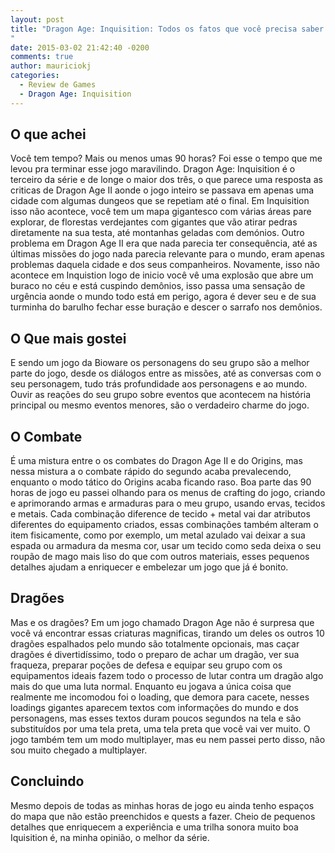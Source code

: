 ```yaml
---
layout: post
title: "Dragon Age: Inquisition: Todos os fatos que você precisa saber
"
date: 2015-03-02 21:42:40 -0200
comments: true
author: mauriciokj
categories:
  - Review de Games
  - Dragon Age: Inquisition
---
```


## O que achei 

Você tem tempo? Mais ou menos umas 90 horas? Foi esse o tempo que me levou pra terminar esse jogo maravilindo. Dragon Age: Inquisition é o terceiro da série e de longe o maior dos três, o que parece uma resposta as criticas de Dragon Age II aonde o jogo inteiro se passava em apenas uma cidade com algumas dungeos que se repetiam até o final. Em Inquisition isso não acontece, você tem um mapa gigantesco com várias áreas pare explorar, de florestas verdejantes com gigantes que vão atirar pedras diretamente na sua testa, até montanhas geladas com demónios.
Outro problema em Dragon Age II era que nada parecia ter consequência, até as últimas missões do jogo nada parecia relevante para o mundo, eram apenas problemas daquela cidade e dos seus companheiros. Novamente, isso não acontece em Inquistion logo de inicio você vê uma explosão que abre um buraco no céu e está cuspindo demônios, isso passa uma sensação de urgência aonde o mundo todo está em perigo, agora é dever seu e de sua turminha do barulho fechar esse buração e descer o sarrafo  nos demônios. 

## O Que mais gostei

E sendo um jogo da Bioware os personagens do seu grupo são a melhor parte do jogo, desde os diálogos entre as missões, até as conversas com o seu personagem, tudo trás profundidade aos personagens e ao mundo. Ouvir as reações  do seu grupo sobre eventos que acontecem na história principal ou mesmo eventos menores, são o verdadeiro charme do jogo. 

## O Combate

É uma mistura entre o os combates do Dragon Age II e do Origins, mas nessa mistura a o combate rápido do segundo acaba prevalecendo, enquanto o modo tático do Origins acaba ficando  raso. 
Boa parte das 90 horas de jogo eu passei olhando para os menus de crafting do jogo, criando e aprimorando armas e armaduras para o meu grupo, usando ervas, tecidos e metais. Cada combinação diference de tecido + metal vai dar atributos diferentes do equipamento criados, essas combinações também alteram o item fisicamente, como por exemplo, um metal azulado vai deixar a sua espada ou armadura da mesma cor, usar um tecido como seda deixa o seu roupão de mago mais liso do que com outros materiais, esses pequenos detalhes ajudam a enriquecer e embelezar um jogo que já é bonito.

## Dragões

Mas e os dragões? Em um jogo chamado Dragon Age não é surpresa que você vá encontrar essas criaturas magnificas, tirando um deles os outros 10 dragões espalhados pelo mundo são totalmente opcionais, mas caçar dragões é divertidíssimo, todo o preparo de achar um dragão, ver sua fraqueza, preparar poções de defesa e equipar seu grupo com os equipamentos ideais fazem todo o processo de lutar contra um dragão algo mais do que uma luta normal. 
Enquanto eu jogava a única coisa que realmente me incomodou foi o loading, que demora para cacete, nesses loadings gigantes aparecem textos com informações do mundo e dos personagens, mas esses textos duram poucos segundos na tela e são substituídos por uma tela preta, uma tela preta que você vai ver muito.
O jogo também tem um modo multiplayer, mas eu nem passei perto disso, não sou muito chegado a multiplayer. 

## Concluindo

Mesmo depois de todas as minhas horas de jogo eu ainda tenho espaços do mapa que não estão preenchidos e quests a fazer. Cheio de pequenos detalhes que enriquecem a experiência e uma trilha sonora muito boa Iquisition é, na minha opinião, o melhor da série.
